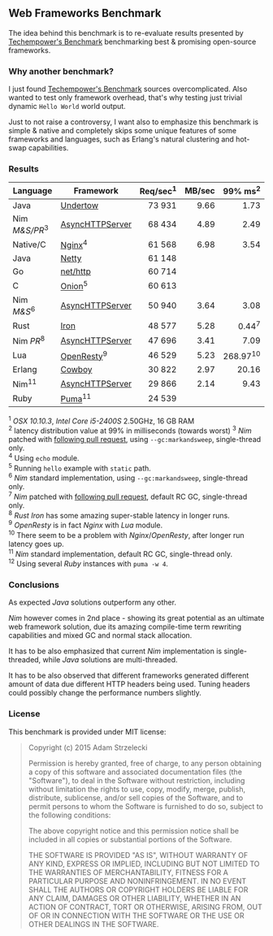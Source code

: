 Web Frameworks Benchmark
------------------------
[techempower]: https://www.techempower.com/benchmarks/

The idea behind this benchmark is to re-evaluate results presented by
[Techempower's Benchmark][techempower] benchmarking best & promising
open-source frameworks.


### Why another benchmark?

I just found [Techempower's Benchmark][techempower] sources overcomplicated.
Also wanted to test only framework overhead, that's why testing just trivial
dynamic `Hello World` world output.

Just to not raise a controversy, I want also to emphasize this benchmark is
simple & native and completely skips some unique features of some frameworks
and languages, such as Erlang's natural clustering and hot-swap capabilities.


### Results

[undertow]: http://undertow.io
[netty]: http://netty.io
[go]: http://golang.org/pkg/net/http/
[onion]: https://github.com/davidmoreno/onion
[cowboy]: http://ninenines.eu/docs/en/cowboy/1.0/guide/getting_started/
[nim]: http://nim-lang.org
[puma]: http://puma.io
[echo]: http://wiki.nginx.org/HttpEchoModule
[resty]: http://openresty.org
[iron]: http://ironframework.io
[pull]: https://github.com/Araq/Nim/pull/2244

|  Language    |        Framework        | Req/sec<sup>1</sup> |MB/sec| 99% ms<sup>2</sup>|
| ------------ | ---------------------------------- | --------:| ----:| ------:|
| Java         | [Undertow][undertow]               |  73 931  | 9.66 |   1.73 |
| Nim *M&S/PR*<sup>3</sup> | [AsyncHTTPServer][nim] |  68 434  | 4.89 |   2.49 |
| Native/C     | [Nginx][echo]<sup>4</sup>          |  61 568  | 6.98 |   3.54 |
| Java         | [Netty][netty]                     |  61 148  |      |        |
| Go           | [net/http][go]                     |  60 714  |      |        |
| C            | [Onion][onion]<sup>5</sup>         |  60 613  |      |        |
| Nim *M&S*<sup>6</sup>    | [AsyncHTTPServer][nim] |  50 940  | 3.64 |   3.08 |
| Rust         | [Iron][iron]                       |  48 577  | 5.28 |   0.44<sup>7</sup> |
| Nim *PR*<sup>8</sup>     | [AsyncHTTPServer][nim] |  47 696  | 3.41 |   7.09 |
| Lua          | [OpenResty][resty]<sup>9</sup>     |  46 529  | 5.23 | 268.97<sup>10</sup> |
| Erlang       | [Cowboy][cowboy]                   |  30 822  | 2.97 |  20.16 |
| Nim<sup>11</sup>         | [AsyncHTTPServer][nim] |  29 866  | 2.14 |   9.43 |
| Ruby         | [Puma][puma]<sup>11</sup>          |  24 539  |      |        |

<sup>1</sup> *OSX 10.10.3*, *Intel Core i5-2400S* 2.50GHz, 16 GB RAM  
<sup>2</sup> latency distribution value at 99% in milliseconds (towards worst)
<sup>3</sup> *Nim* patched with [following pull request][pull],
             using `--gc:markandsweep`, single-thread only.  
<sup>4</sup> Using `echo` module.  
<sup>5</sup> Running `hello` example with `static` path.  
<sup>6</sup> *Nim* standard implementation,
             using `--gc:markandsweep`, single-thread only.  
<sup>7</sup> *Nim* patched with [following pull request][pull],
             default RC GC, single-thread only.  
<sup>8</sup> *Rust* *Iron* has some amazing super-stable latency
             in longer runs.  
<sup>9</sup> *OpenResty* is in fact *Nginx* with *Lua* module.  
<sup>10</sup> There seem to be a problem with *Nginx*/*OpenResty*, after longer
             run latency goes up.  
<sup>11</sup> *Nim* standard implementation,
             default RC GC, single-thread only.  
<sup>12</sup> Using several *Ruby* instances with `puma -w 4`.  


### Conclusions

As expected *Java* solutions outperform any other.

*Nim* however comes in 2nd place - showing its great potential as an ultimate
web framework solution, due its amazing compile-time term rewriting
capabilities and mixed GC and normal stack allocation.

It has to be also emphasized that current *Nim* implementation is
single-threaded, while *Java* solutions are multi-threaded.

It has to be also observed that different frameworks generated different amount
of data due different HTTP headers being used. Tuning headers could possibly
change the performance numbers slightly.

### License

This benchmark is provided under MIT license:

> Copyright (c) 2015 Adam Strzelecki
>
> Permission is hereby granted, free of charge, to any person obtaining
> a copy of this software and associated documentation files (the
> "Software"), to deal in the Software without restriction, including
> without limitation the rights to use, copy, modify, merge, publish,
> distribute, sublicense, and/or sell copies of the Software, and to
> permit persons to whom the Software is furnished to do so, subject to
> the following conditions:
> 
> The above copyright notice and this permission notice shall be
> included in all copies or substantial portions of the Software.
> 
> THE SOFTWARE IS PROVIDED "AS IS", WITHOUT WARRANTY OF ANY KIND,
> EXPRESS OR IMPLIED, INCLUDING BUT NOT LIMITED TO THE WARRANTIES OF
> MERCHANTABILITY, FITNESS FOR A PARTICULAR PURPOSE AND
> NONINFRINGEMENT. IN NO EVENT SHALL THE AUTHORS OR COPYRIGHT HOLDERS BE
> LIABLE FOR ANY CLAIM, DAMAGES OR OTHER LIABILITY, WHETHER IN AN ACTION
> OF CONTRACT, TORT OR OTHERWISE, ARISING FROM, OUT OF OR IN CONNECTION
> WITH THE SOFTWARE OR THE USE OR OTHER DEALINGS IN THE SOFTWARE.
